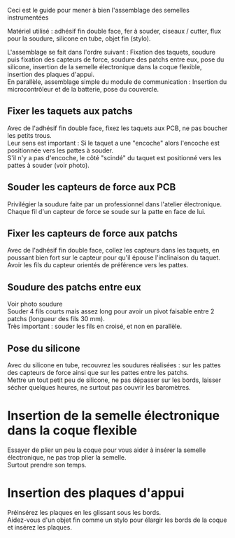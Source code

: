Ceci est le guide pour mener à bien l'assemblage des semelles instrumentées

Matériel utilisé : adhésif fin double face, fer à souder, ciseaux / cutter, flux pour la soudure, silicone en tube, objet fin (stylo).  

L'assemblage se fait dans l'ordre suivant : Fixation des taquets, soudure puis fixation des capteurs de force, soudure des patchs entre eux, pose du silicone, insertion de la semelle électronique dans la coque flexible, insertion des plaques d'appui.  
En parallèle, assemblage simple du module de communication : Insertion du microcontrôleur et de la batterie, pose du couvercle.  

## Fixer les taquets aux patchs
Avec de l'adhésif fin double face, fixez les taquets aux PCB, ne pas boucher les petits trous.  
Leur sens est important : Si le taquet a une "encoche" alors l'encoche est positionnée vers les pattes à souder.  
S'il n'y a pas d'encoche, le côté "scindé" du taquet est positionné vers les pattes à souder (voir photo).  

## Souder les capteurs de force aux PCB
Privilégier la soudure faite par un professionnel dans l'atelier électronique.  
Chaque fil d'un capteur de force se soude sur la patte en face de lui.  

## Fixer les capteurs de force aux patchs
Avec de l'adhésif fin double face, collez les capteurs dans les taquets, en poussant bien fort sur le capteur pour qu'il épouse l'inclinaison du taquet.  
Avoir les fils du capteur orientés de préférence vers les pattes.  

## Soudure des patchs entre eux
Voir photo soudure  
Souder 4 fils courts  mais assez long pour avoir un pivot faisable entre 2 patchs (longueur des fils 30 mm).  
Très important : souder les fils en croisé, et non en parallèle.  

## Pose du silicone
Avec du silicone en tube, recouvrez les soudures réalisées : sur les pattes des capteurs de force ainsi que sur les pattes entre les patchs.  
Mettre un tout petit peu de silicone, ne pas dépasser sur les bords, laisser sécher quelques heures, ne surtout pas couvrir les baromètres.  

# Insertion de la semelle électronique dans la coque flexible
Essayer de plier un peu la coque pour vous aider à insérer la semelle électronique, ne pas trop plier la semelle.  
Surtout prendre son temps.  

# Insertion des plaques d'appui
Préinsérez les plaques en les glissant sous les bords.  
Aidez-vous d'un objet fin comme un stylo pour élargir les bords de la coque et insérez les plaques.  
    
